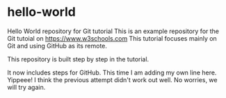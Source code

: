 # hello-world
Hello World repository for Git tutorial
This is an example repository for the Git tutoial on https://www.w3schools.com
This tutorial focuses mainly on Git and using GitHub as its remote.

This repository is built step by step in the tutorial.

It now includes steps for GitHub.
This time I am adding my own line here. Yippeee!
I think the previous attempt didn't work out well. No worries, we will try again.